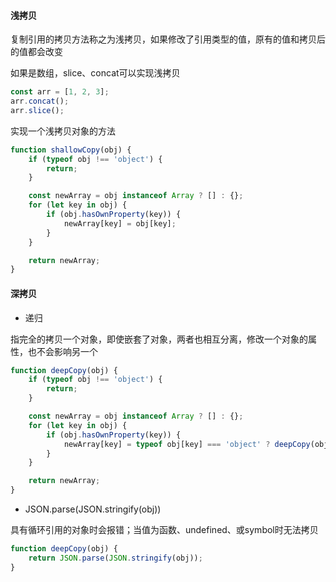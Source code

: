 #### 浅拷贝

复制引用的拷贝方法称之为浅拷贝，如果修改了引用类型的值，原有的值和拷贝后的值都会改变

如果是数组，slice、concat可以实现浅拷贝

```js
const arr = [1, 2, 3];
arr.concat();
arr.slice();
```

实现一个浅拷贝对象的方法

```js
function shallowCopy(obj) {
    if (typeof obj !== 'object') {
        return;
    }

    const newArray = obj instanceof Array ? [] : {};
    for (let key in obj) {
        if (obj.hasOwnProperty(key)) {
            newArray[key] = obj[key];
        }
    }

    return newArray;
}
```

#### 深拷贝

- 递归

指完全的拷贝一个对象，即使嵌套了对象，两者也相互分离，修改一个对象的属性，也不会影响另一个

```js
function deepCopy(obj) {
    if (typeof obj !== 'object') {
        return;
    }

    const newArray = obj instanceof Array ? [] : {};
    for (let key in obj) {
        if (obj.hasOwnProperty(key)) {
            newArray[key] = typeof obj[key] === 'object' ? deepCopy(obj[key]) : obj[key];
        }
    }

    return newArray;
}
```

- JSON.parse(JSON.stringify(obj))

具有循环引用的对象时会报错；当值为函数、undefined、或symbol时无法拷贝

```js
function deepCopy(obj) {
    return JSON.parse(JSON.stringify(obj));
}
```